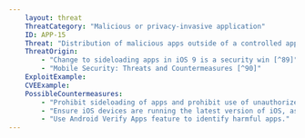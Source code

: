 ```yaml
---
    layout: threat
    ThreatCategory: "Malicious or privacy-invasive application"
    ID: APP-15
    Threat: "Distribution of malicious apps outside of a controlled app store"
    ThreatOrigin:
        - "Change to sideloading apps in iOS 9 is a security win [^89]"
        - "Mobile Security: Threats and Countermeasures [^90]"
    ExploitExample:
    CVEExample:
    PossibleCountermeasures:
        - "Prohibit sideloading of apps and prohibit use of unauthorized app stores, including use of the Android device setting that prevents installation of apps from non-Google Play Store sources and use of the iOS allowEnterpriseAppTrust and allowEnterpriseAppTrustModification configuration profile restrictions."
        - "Ensure iOS devices are running the latest version of iOS, as iOS 9 introduces improvements to make it more difficult for users to inadvertently install non-Apple App Store apps (e.g. apps distributed using illicitly obtained enterprise certificates)."
        - "Use Android Verify Apps feature to identify harmful apps."
---
```

